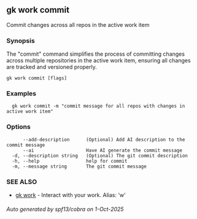 ## gk work commit

Commit changes across all repos in the active work item

### Synopsis


  The "commit" command simplifies the process of committing changes across multiple repositories in the active work item, ensuring all changes are tracked and versioned properly.


```
gk work commit [flags]
```

### Examples

```
  gk work commit -m "commit message for all repos with changes in active work item"
```

### Options

```
      --add-description      (Optional) Add AI description to the commit message
      --ai                   Have AI generate the commit message
  -d, --description string   (Optional) The git commit description
  -h, --help                 help for commit
  -m, --message string       The git commit message
```

### SEE ALSO

* [gk work](gk_work.md)	 - Interact with your work. Alias: 'w'

###### Auto generated by spf13/cobra on 1-Oct-2025
